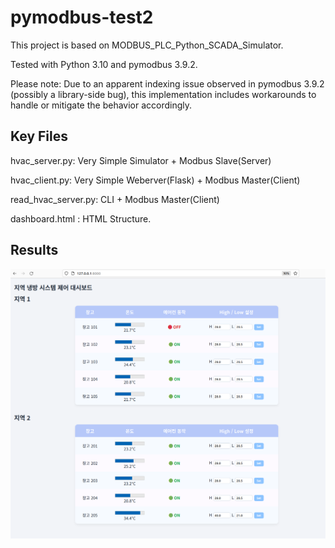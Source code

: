 # pymodbus-test2

This project is based on MODBUS_PLC_Python_SCADA_Simulator.

Tested with Python 3.10 and pymodbus 3.9.2.

Please note: Due to an apparent indexing issue observed in pymodbus 3.9.2 (possibly a library-side bug), this implementation includes workarounds to handle or mitigate the behavior accordingly.

##  Key Files 
hvac_server.py: Very Simple Simulator + Modbus Slave(Server) 

hvac_client.py: Very Simple Weberver(Flask) + Modbus Master(Client)

read_hvac_server.py: CLI + Modbus Master(Client) 

dashboard.html : HTML Structure. 

## Results

![Flask Server Web Page](image.png)
